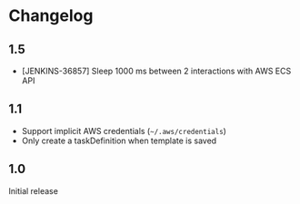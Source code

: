 # Changelog

## 1.5
- [JENKINS-36857] Sleep 1000 ms between 2 interactions with AWS ECS API

## 1.1
- Support implicit AWS credentials (`~/.aws/credentials`) 
- Only create a taskDefinition when template is saved

## 1.0
Initial release
